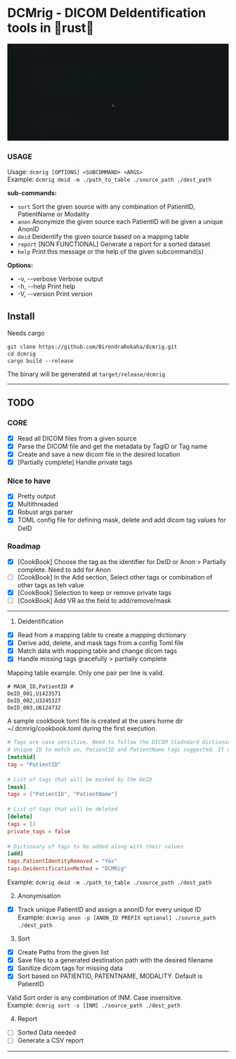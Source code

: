 # DCMrig - DICOM DeIdentification tools in 🦀rust🦀

<img src="https://github.com/BirendraRokaha/dcmrig/blob/main/misc/DEID_TEST_RUN.gif">

### USAGE
Usage: `dcmrig [OPTIONS] <SUBCOMMAND> <ARGS>`\
Example: `dcmrig deid -m ./path_to_table ./source_path ./dest_path`

**sub-commands:**
- `sort`    Sort the given source with any combination of PatientID, PatientName or Modality
- `anon`    Anonymize the given source each PatientID will be given a unique AnonID
- `deid`    Deidentify the given source based on a mapping table
- `report`  [NON FUNCTIONAL] Generate a report for a sorted dataset
- `help`    Print this message or the help of the given subcommand(s)

**Options:**
- -v, --verbose  Verbose output
- -h, --help     Print help
- -V, --version  Print version

## Install
Needs cargo
```
git clone https://github.com/BirendraRokaha/dcmrig.git
cd dcmrig
cargo build --release
```
The binary will be generated at `target/release/dcmrig`

---
## TODO
### CORE
- [x] Read all DICOM files from a given source
- [x] Parse the DICOM file and get the metadata by TagID or Tag name
- [x] Create and save a new dicom file in the desired location
- [x] [Partially complete] Handle private tags

### Nice to have
- [x] Pretty output
- [x] Multithreaded
- [x] Robust args parser
- [x] TOML config file for defining mask, delete and add dicom tag values for DeID

### Roadmap
- [x] [CookBook] Choose the tag as the identifier for DeID or Anon > Partially complete. Need to add for Anon
- [ ] [CookBook] In the Add section, Select other tags or combination of other tags as teh value
- [x] [CookBook] Selection to keep or remove private tags
- [ ] [CookBook] Add VR as the field to add/remove/mask

---
1. Deidentification
- [x] Read from a mapping table to create a mapping dictionary
- [x] Derive add, delete, and mask tags from a config Toml file
- [x] Match data with mapping table and change dicom tags
- [x] Handle missing tags gracefully > partially complete

Mapping table example. Only one pair per line is valid.
```
# MASK_ID,PatientID # 
DeID_001,U1423571
DeID_002,U3245327
DeID_003,U6124732
```

A sample cookbook toml file is created at the users home dir ~/.dcmrig/cookbook.toml during the first execution.
```toml
# Tags are case sensitive. Need to follow the DICOM Stadndard dictionary
# Unique ID to match on, PatientID and PatientName tags suggested. It will default to PatientID
[matchid]
tag = "PatientID"

# List of tags that will be masked by the DeID
[mask]
tags = ["PatientID", "PatientName"]

# List of tags that will be deleted
[delete]
tags = []
private_tags = false

# Dictionary of tags to be added along with their values
[add]
tags.PatientIdentityRemoved = "Yes"
tags.DeidentificationMethod = "DCMRig"
```
Example: `dcmrig deid -m ./path_to_table ./source_path ./dest_path`

2. Anonymisation
- [x] Track unique PatientID and assign a anonID for every unique ID\
Example: `dcmrig anon -p [ANON_ID PREFIX optional] ./source_path ./dest_path`

3. Sort
- [x] Create Paths from the given list
- [x] Save files to a generated destination path with the desired filename
- [x] Sanitize dicom tags for missing data
- [x] Sort based on PATIENTID, PATENTNAME, MODALITY. Default is PatientID

Valid Sort order is any combination of INM. Case insensitive.\
Example: `dcmrig sort -s [INM] ./source_path ./dest_path`

4. Report
- [ ] Sorted Data needed
- [ ] Generate a CSV report
---